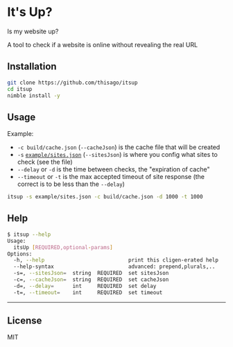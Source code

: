 # It's Up?

Is my website up?

A tool to check if a website is online without revealing the real URL

## Installation

```bash
git clone https://github.com/thisago/itsup
cd itsup
nimble install -y
```

## Usage

Example:
- `-c build/cache.json` (`--cacheJson`) is the cache file that will be created
- `-s` [`example/sites.json`](example/sites.json) (`--sitesJson`) is where you config what sites to check (see the file)
- `--delay` or `-d` is the time between checks, the "expiration of cache"
- `--timeout` or `-t` is the max accepted timeout of site response (the correct is to be less than the `--delay`)

```bash
itsup -s example/sites.json -c build/cache.json -d 1000 -t 1000
```

## Help

```bash
$ itsup --help
Usage:
  itsUp [REQUIRED,optional-params] 
Options:
  -h, --help                           print this cligen-erated help
  --help-syntax                        advanced: prepend,plurals,..
  -s=, --sitesJson=  string  REQUIRED  set sitesJson
  -c=, --cacheJson=  string  REQUIRED  set cacheJson
  -d=, --delay=      int     REQUIRED  set delay
  -t=, --timeout=    int     REQUIRED  set timeout
```

---

## License

MIT

